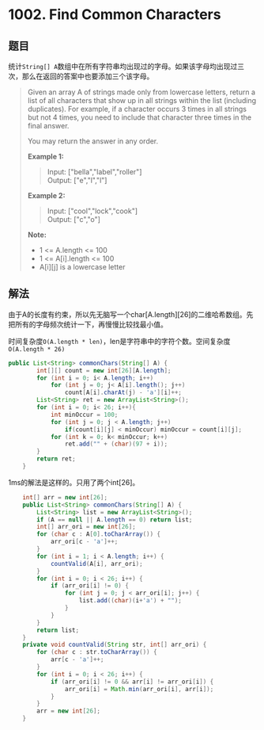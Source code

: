# 1002. Find Common Characters

## 题目

统计`String[] A`数组中在所有字符串均出现过的字母。如果该字母均出现过三次，那么在返回的答案中也要添加三个该字母。

>Given an array A of strings made only from lowercase letters, return a list of all characters that show up in all strings within the list (including duplicates).  For example, if a character occurs 3 times in all strings but not 4 times, you need to include that character three times in the final answer.
>
>You may return the answer in any order.
>
>**Example 1:**
>
>>Input: ["bella","label","roller"]  
>>Output: ["e","l","l"]  
>
>**Example 2:**
>
>>Input: ["cool","lock","cook"]  
>>Output: ["c","o"]
>
>**Note:**
>
> - 1 <= A.length <= 100
> - 1 <= A[i].length <= 100
> - A[i][j] is a lowercase letter

## 解法

由于A的长度有约束，所以先无脑写一个char[A.length][26]的二维哈希数组。先把所有的字母频次统计一下，再慢慢比较找最小值。

时间复杂度`O(A.length * len)`，len是字符串中的字符个数。空间复杂度`O(A.length * 26)`

```java
public List<String> commonChars(String[] A) {
        int[][] count = new int[26][A.length];
        for (int i = 0; i< A.length; i++)
            for (int j = 0; j< A[i].length(); j++)
                count[A[i].charAt(j) - 'a'][i]++;
        List<String> ret = new ArrayList<String>();
        for (int i = 0; i< 26; i++){
            int minOccur = 100;
            for (int j = 0; j < A.length; j++)
                if(count[i][j] < minOccur) minOccur = count[i][j];
            for (int k = 0; k< minOccur; k++)
                ret.add("" + (char)(97 + i));
        }
        return ret;
    }
```

1ms的解法是这样的。只用了两个int[26]。

```java
    int[] arr = new int[26];
    public List<String> commonChars(String[] A) {
        List<String> list = new ArrayList<String>();
        if (A == null || A.length == 0) return list;
        int[] arr_ori = new int[26];
        for (char c : A[0].toCharArray()) {
            arr_ori[c - 'a']++;
        }
        for (int i = 1; i < A.length; i++) {
            countValid(A[i], arr_ori);
        }
        for (int i = 0; i < 26; i++) {
            if (arr_ori[i] != 0) {
                for (int j = 0; j < arr_ori[i]; j++) {
                    list.add((char)(i+'a') + "");
                }
            }
        }
        return list;
    }
    private void countValid(String str, int[] arr_ori) {
        for (char c : str.toCharArray()) {
            arr[c - 'a']++;
        }
        for (int i = 0; i < 26; i++) {
            if (arr_ori[i] != 0 && arr[i] != arr_ori[i]) {
                arr_ori[i] = Math.min(arr_ori[i], arr[i]);
            }
        }
        arr = new int[26];
    }
```
